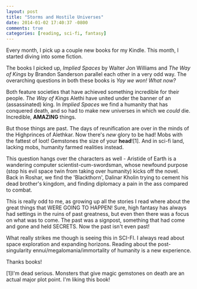 ```yaml
---
layout: post
title: "Storms and Hostile Universes"
date: 2014-01-02 17:40:37 -0800
comments: true
categories: [reading, sci-fi, fantasy]
---
```

Every month, I pick up a couple new books for my Kindle. This month, I started diving into some fiction.

The books I picked up, *Implied Spaces* by Walter Jon Williams and *The Way of Kings* by Brandon Sanderson parallel each other in a very odd way. The overarching questions in both these books is *Yay we won! What now?*

Both feature societies that have achieved something incredible for their people. *The Way of Kings* Alethi have united under the banner of an (assassinated) king. In *Implied Spaces* we find a humanity that has conquered death, and so had to make new universes in which we *could* die. Incredible, **AMAZING** things. 

But those things are past. The days of reunification are over in the minds of the Highprinces of Alethkar. Now there's *new* glory to be had! Mobs with the fattest of loot! Gemstones the size of your **head**![1]. And in sci-fi land, lacking mobs, humanity farmed realities instead.

This question hangs over the characters as well - Aristide of Earth is a wandering computer scientist-cum-swordsman, whose newfound purpose (stop his evil space twin from taking over humanity) kicks off the novel. Back in Roshar, we find the 'Blackthorn', Dalinar Kholin trying to cement his dead brother's kingdom, and finding diplomacy a pain in the ass compared to combat.

This is really odd to me, as growing up all the stories I read where about the great things that WERE GOING TO HAPPEN! Sure, high fantasy has always had settings in the ruins of past greatness, but even then there was a focus on what was to come. The past was a signpost, something that had come and gone and held SECRETS. Now the past isn't even past!

What really strikes me though is seeing this in SCI-FI. I always read about space exploration and expanding horizons. Reading about the post-singularity ennui/megalomania/immortality of humanity is a new experience.

Thanks books!

[1]I'm dead serious. Monsters that give magic gemstones on death are an actual major plot point. I'm liking this book!
